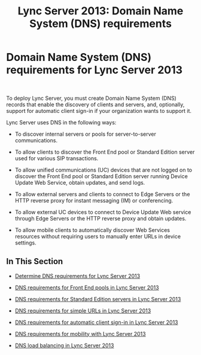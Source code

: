 ﻿---
title: 'Lync Server 2013: Domain Name System (DNS) requirements'
TOCTitle: Domain Name System (DNS) requirements
ms:assetid: 586cf18e-0080-4eb1-aee5-56843277fdfc
ms:mtpsurl: https://technet.microsoft.com/en-us/library/Gg398386(v=OCS.15)
ms:contentKeyID: 48184194
ms.date: 07/23/2014
mtps_version: v=OCS.15
---

# Domain Name System (DNS) requirements for Lync Server 2013

 


To deploy Lync Server, you must create Domain Name System (DNS) records that enable the discovery of clients and servers, and, optionally, support for automatic client sign-in if your organization wants to support it.

Lync Server uses DNS in the following ways:

  - To discover internal servers or pools for server-to-server communications.

  - To allow clients to discover the Front End pool or Standard Edition server used for various SIP transactions.

  - To allow unified communications (UC) devices that are not logged on to discover the Front End pool or Standard Edition server running Device Update Web Service, obtain updates, and send logs.

  - To allow external servers and clients to connect to Edge Servers or the HTTP reverse proxy for instant messaging (IM) or conferencing.

  - To allow external UC devices to connect to Device Update Web service through Edge Servers or the HTTP reverse proxy and obtain updates.

  - To allow mobile clients to automatically discover Web Services resources without requiring users to manually enter URLs in device settings.

## In This Section

  - [Determine DNS requirements for Lync Server 2013](lync-server-2013-determine-dns-requirements.md)

  - [DNS requirements for Front End pools in Lync Server 2013](lync-server-2013-dns-requirements-for-front-end-pools.md)

  - [DNS requirements for Standard Edition servers in Lync Server 2013](lync-server-2013-dns-requirements-for-standard-edition-servers.md)

  - [DNS requirements for simple URLs in Lync Server 2013](lync-server-2013-dns-requirements-for-simple-urls.md)

  - [DNS requirements for automatic client sign-in in Lync Server 2013](lync-server-2013-dns-requirements-for-automatic-client-sign-in.md)

  - [DNS requirements for mobility with Lync Server 2013](lync-server-2013-dns-requirements-for-mobility.md)

  - [DNS load balancing in Lync Server 2013](lync-server-2013-dns-load-balancing.md)

